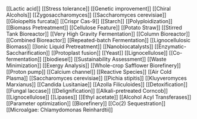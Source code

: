 [[Lactic acid]]
[[Stress tolerance]]
[[Genetic improvement]]
[[Chiral Alcohols]]
[[Zygosaccharomyces]]
[[Saccharomyces cerevisiae]]
[[Gloiopeltis furcata]]
[[Crispr Cas-9]]
[[Starch]]
[[Polyploidization]]
[[Biomass Pretreatment]]
[[Cellulose Feature]]
[[Potato Straw]]
[[Stirred Tank Bioreactor]]
[[Very High Gravity Fermentation]]
[[Column Bioreactor]]
[[Combined Bioreactor]]
[[Repeated-batch Fermentation]]
[[Lignocellulosic Biomass]]
[[Ionic Liquid Pretreatment]]
[[Nanobiocatalysts]]
[[Enzymatic- Saccharification]]
[[Protoplast fusion]]
[[Yeast]]
[[Lignocellulose]]
[[Co-fermentation]]
[[biodiesel]]
[[Sustainability Assessment]]
[[Waste Minimization]]
[[Exergy Analysis]]
[[Whole-crop Safflower Biorefinery]]
[[Proton pump]]
[[Calcium channel]]
[[Reactive Species]]
[[Air Cold Plasma]]
[[Saccharomyces cerevisiae]]
[[Pichia stipitis]]
[[Kluyveromyces Marxianus]]
[[Candida Lusitaniae]]
[[Azolla Filiculoides]]
[[Detoxification]]
[[Fungal laccase]]
[[Delignification]]
[[Alkali-pretreated Corncob]]
[[Lignocellulose]]
[[Lipases]]
[[Ethyl acetate]]
[[Alcohol Acyl Transferases]]
[[Parameter optimization]]
[[Biorefinery]]
[[Co(2) Sequestration]]
[[Microalgae: Chlamydomonas Reinhardtii]]
